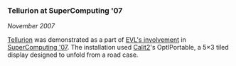 ### Tellurion at SuperComputing '07

*November 2007*

[Tellurion][] was demonstrated as a part of [EVL's involvement][evl] in [SuperComputing '07][sc07]. The installation used [Calit2][]'s OptIPortable, a 5&times;3 tiled display designed to unfold from a road case.

[tellurion]: research.html#tellurion
[evl]:       http://www.evl.uic.edu/core.php?mod=4&amp;type=4&amp;indi=538
[sc07]:      http://sc07.supercomp.org/
[calit2]:    http://www.calit2.net/
